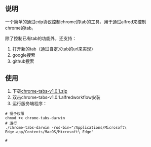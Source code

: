 

## 说明

一个简单的通过cdp协议控制chrome的tab的工具，用于通过alfred来控制chrome的tab。

除了控制已有tab的功能外，还支持：
1. 打开新的tab（通过自定义tab的url来实现）
2. google搜索
3. github搜索

## 使用

1. 下载[chrome-tabs-v1.0.1.zip](https://github.com/binbug/chrome-tabs/releases/download/v1.0.0/chrome-tabs-v1.0.1.zip)
2. 双击chrome-tabs-v1.0.1.alfredworkflow安装
3. 运行服务端程序：
```shell
# 授予权限
chmod +x chrome-tabs-darwin 
# 运行
./chrome-tabs-darwin -rod-bin="/Applications/Microsoft\ Edge.app/Contents/MacOS/Microsoft\ Edge"

# 

```
